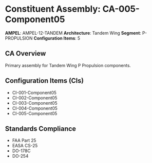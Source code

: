 # Constituent Assembly: CA-005-Component05

**AMPEL**: AMPEL-12-TANDEM
**Architecture**: Tandem Wing
**Segment**: P-PROPULSION
**Configuration Items**: 5

## CA Overview
Primary assembly for Tandem Wing P Propulsion components.

## Configuration Items (CIs)
- CI-001-Component05
- CI-002-Component05
- CI-003-Component05
- CI-004-Component05
- CI-005-Component05

## Standards Compliance
- FAA Part 25
- EASA CS-25
- DO-178C
- DO-254
